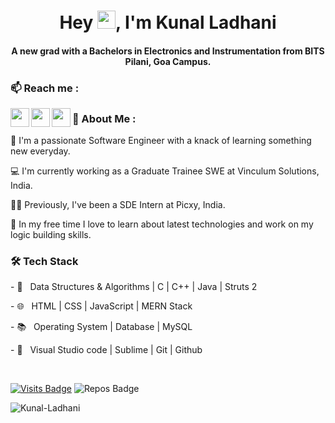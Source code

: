 <h1 align="center">Hey <img src="https://github.com/TheDudeThatCode/TheDudeThatCode/blob/master/Assets/Hi.gif" width="29px">, I'm Kunal Ladhani</h1>
<h4 align="center">A new grad with a Bachelors in Electronics and Instrumentation from BITS Pilani, Goa Campus.</h4>

<h3> 📫 Reach me :</h3>
<a href="https://www.linkedin.com/in/kunal-ladhani">
  <img align="left" width="30px" src="https://cdn.jsdelivr.net/npm/simple-icons@v3/icons/linkedin.svg"  />
</a>
<a href="https://twitter.com/KunalLadhani">
  <img align="left" width="30px" src="https://cdn.jsdelivr.net/npm/simple-icons@v3/icons/twitter.svg" />
</a>
<a href="mailto:k.ladhani1@gmail.com">
  <img align="left" width="30px" src="https://cdn.jsdelivr.net/npm/simple-icons@v3/icons/gmail.svg" />
</a>

<h3> 🚀 About Me :</h3>
<p>
  🔭 I'm a passionate Software Engineer with a knack of learning something new everyday.
</p>
<p>
  💻 I'm currently working as a Graduate Trainee SWE at Vinculum Solutions, India.
</p>
<p>
  👩‍💻 Previously, I've been a SDE Intern at Picxy, India.  
</p>
<p>
  📎 In my free time I love to learn about latest technologies and work on my logic building skills.
</p>

<h3>🛠 Tech Stack</h3>
<p>
 - 🌱 &nbsp; Data Structures & Algorithms | C | C++ | Java | Struts 2
</p>
<p>
 - 🌐 &nbsp; HTML | CSS | JavaScript | MERN Stack
</p>
<p>
 - 📚 &nbsp; Operating System | Database | MySQL
<p>
<p>
- 🔧 &nbsp; Visual Studio code | Sublime | Git | Github
</p>

<br />

[![Visits Badge](https://badges.pufler.dev/visits/Kunal-Ladhani/Kunal-Ladhani?style=for-the-badge&color=orange)](https://github.com/Kunal-Ladhani/Kunal-Ladhani)
![Repos Badge](https://badges.pufler.dev/repos/Kunal-Ladhani?style=for-the-badge&color=blueviolet)
<p align="left"> <img src="https://komarev.com/ghpvc/?username=Kunal-Ladhani" alt="Kunal-Ladhani" /> </p>
<!--
### Hi there 👋
**Kunal-Ladhani/Kunal-Ladhani** is a ✨ _special_ ✨ repository because its `README.md` (this file) appears on your GitHub profile.

Here are some ideas to get you started:

- 🔭 I’m currently working on ...

- 👯 I’m looking to collaborate on ...
- 🤔 I’m looking for help with ...
- 💬 Ask me about ...
- 📫 How to reach me: ...
- 😄 Pronouns: ...
- ⚡ Fun fact: ...

<p>
📚 Self Motivation + Commitment + Technology + Ideas + Team Player + Optimism - Motto of my life!
</p><p>
🌱 Enthusiast in Open Source, Web Development and Machine Learning.</p>
<p>
🤔 Exploring newer technologies and developing software solutions and quick hacks.</p>

-->
